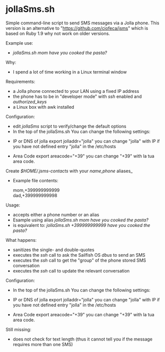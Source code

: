 jollaSms.sh
====

Simple command-line script to send SMS messages via a Jolla phone.
This version is an alternative to "https://github.com/ciofeca/jsms" which is based on Ruby 1.9
why not work on older versions.



Example use:
- *jollaSms.sh mom have you cooked the pasta?*

Why:
- I spend a lot of time working in a Linux terminal window

Requirements:
- a Jolla phone connected to your LAN using a fixed IP address
- the phone has to be in "developer mode" with *ssh* enabled and *authorized_keys*
- a Linux box with awk installed

Configuration:
- edit *jollaSms* script to verify/change the default options
- In the top of the jollaSms.sh You can change the following settings:
 * IP or DNS of jolla
  export jolladdr="jolla"
  you can change "jolla" with IP if you have not defined entry "jolla" 
  in the /etc/hosts

 * Area Code
  export areacode="+39"
  you can change "+39" with la tua area code.  

Create *$HOME/.jsms-contacts* with your *name,phone* aliases_
- Example file contents: 

   mom,+399999999999	
   dad,+399999999998

Usage:
- accepts either a phone number or an alias
- Esample using alias
  *jollaSms.sh mom have you cooked the pasta?*
- is equivalent to:
  *jollaSms.sh +399999999999 have you cooked the pasta?*

What happens:
- sanitizes the single- and double-quotes
- executes the *ssh* call to ask the Sailfish OS *dbus* to send an SMS
- executes the *ssh* call to get the "group" of the phone stored SMS conversation
- executes the *ssh* call to update the relevant conversation

Configuration:
- In the top of the jollaSms.sh You can change the following settings:
 * IP or DNS of jolla
  export jolladdr="jolla"
  you can change "jolla" with IP if you have not defined entry "jolla" 
  in the /etc/hosts

 * Area Code
  export areacode="+39"
  you can change "+39" with la tua area code. 

Still missing:
- does not check for text length (thus it cannot tell you if the message requires more than one SMS)
